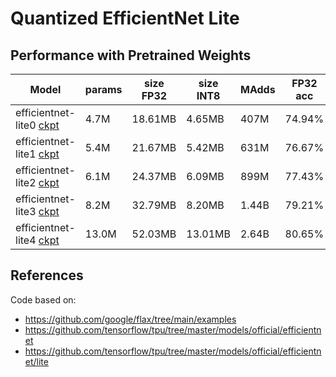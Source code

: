 # Quantized EfficientNet Lite

## Performance with Pretrained Weights
|**Model** | **params** | **size FP32** | **size INT8** | **MAdds** | **FP32 acc** | **FP32 acc finetuned** | **INT8 acc** | **INT8 acc finetuned** |
|------|-----|-------|-------|-----|-------|-------|------|------|
|efficientnet-lite0 [ckpt](https://storage.googleapis.com/cloud-tpu-checkpoints/efficientnet/lite/efficientnet-lite0.tar.gz) | 4.7M | 18.61MB | 4.65MB | 407M |  74.94% | [75.40%](https://tensorboard.dev/experiment/BRj9fv5PR0yAWkD4z0p5FQ/) | 74.22% | |
|efficientnet-lite1 [ckpt](https://storage.googleapis.com/cloud-tpu-checkpoints/efficientnet/lite/efficientnet-lite1.tar.gz) | 5.4M | 21.67MB | 5.42MB | 631M |  76.67% | [76.94%](https://tensorboard.dev/experiment/QRMPo8cVQRqk01JbKZOMjw/) | 76.31% | |
|efficientnet-lite2 [ckpt](https://storage.googleapis.com/cloud-tpu-checkpoints/efficientnet/lite/efficientnet-lite2.tar.gz) | 6.1M | 24.37MB | 6.09MB | 899M |  77.43% | [77.84%](https://tensorboard.dev/experiment/DZXKGFneSoW8rj5qZZz3LQ/) | 76.91% | |
|efficientnet-lite3 [ckpt](https://storage.googleapis.com/cloud-tpu-checkpoints/efficientnet/lite/efficientnet-lite3.tar.gz) | 8.2M | 32.79MB | 8.20MB |1.44B | 79.21% | [79.45%](https://tensorboard.dev/experiment/dD3zay4XTYm6ltpNTGocDg/) | 78.87% | |
|efficientnet-lite4 [ckpt](https://storage.googleapis.com/cloud-tpu-checkpoints/efficientnet/lite/efficientnet-lite4.tar.gz) | 13.0M | 52.03MB | 13.01MB |2.64B | 80.65% | [80.97%](https://tensorboard.dev/experiment/4VwTvygFQ2WFG74GlF8Tqw/) | 80.47% | |

## References

Code based on:
- https://github.com/google/flax/tree/main/examples
- https://github.com/tensorflow/tpu/tree/master/models/official/efficientnet
- https://github.com/tensorflow/tpu/tree/master/models/official/efficientnet/lite
